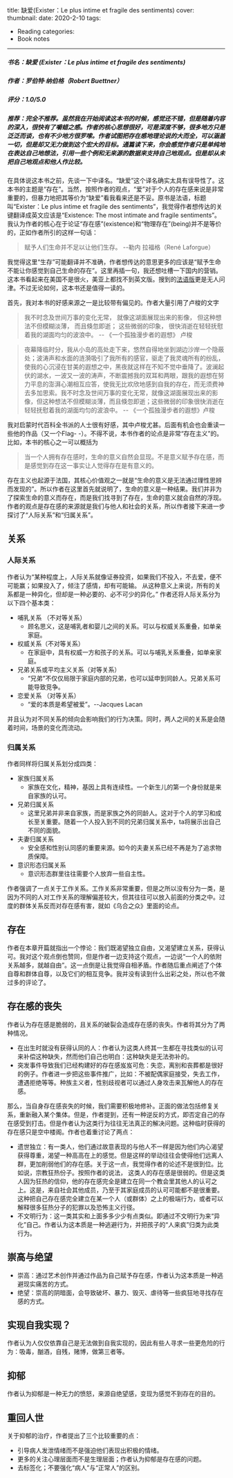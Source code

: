 title: 缺爱(Exister：Le plus intime et fragile des sentiments)
cover: 
thumbnail: 
date: 2020-2-10
tags:
- Reading
categories:
- Book notes
---

##### 书名：缺爱 (Exister：Le plus intime et fragile des sentiments)
##### 作者：罗伯特·纳伯格（Robert Buettner）
##### 评分：1.0/5.0
##### 推荐：完全不推荐。虽然我在开始阅读这本书的时候，感觉还不错，但是随着内容的深入，很快有了嚼蜡之感。作者的核心思想很好，可是深度不够，很多地方只是泛泛而谈，也有不少地方很罗嗦。作者试图把存在感地理论说的大而全，可以涵盖一切，但是却又无力做到这个宏大的目标。通篇读下来，你会感觉作者只是单纯地在表达自己地想法，引用一些个例和无来源的数据来支持自己地观点。但是却从未把自己地观点和他人作比较。

<!-- more -->

在具体说这本书之前，先谈一下中译名。“缺爱”这个译名确实太具有误导性了。这本书的主题是“存在”。当然，按照作者的观点，“爱”对于个人的存在感来说是非常重要的，但暴力地把其等价为“缺爱”看我看来还是不妥。原书是法语，标题叫“Exister：Le plus intime et fragile des sentiments”，我觉得作者想传达的关键翻译成英文应该是“Existence: The most intimate and fragile sentiments”。我认为作者的核心在于论证“存在感”(existence)和“物理存在”(being)并不是等价的，正如作者所引的这样一句话：

> 赋予人们生命并不足以让他们生存。 --勒内 拉福格（René Laforgue）

我觉得这里“生存”可能翻译并不准确，作者想传达的意思更多的应该是“赋予生命不能让你感觉到自己生命的存在”。这里再插一句，我还想吐槽一下国内的营销。这本书看起来在美国不是很火，美亚上都找不到英文版。搜到的[法语版](https://www.amazon.com/Exister-plus-intime-fragile-sentiments/dp/2228910198)更是无人问津。不过无论如何，这本书还是值得一读的。

首先，我对本书的好感来源之一是比较带有偏见的。作者大量引用了卢梭的文字

> 我不时念及世间万事的变化无常， 就像这湖面展现出来的影像， 但这种想法不但模糊淡薄， 而且倏忽即逝； 这些微弱的印象， 很快消逝在轻轻抚慰着我的湖面均匀的波浪中。 -- 《一个孤独漫步者的遐想》 卢梭

> 夜幕降临时分，我从小岛的高处走下来，悠然自得地坐到湖边沙岸一个隐蔽处；波涛声和水面的涟漪吸引了我所有的感官，驱走了我灵魂所有的纷乱，使我的心沉浸在甘美的遐想之中，黑夜就这样在不知不觉中垂降了。波澜起伏的湖水，一波又一波的涛声，不断震撼我的双耳和两眼，跟我的遐想在努力平息的澎湃心潮相互应答，使我无比欢欣地感到自我的存在，而无须费神去多加思索。我不时念及世间万事的变化无常，就像这湖面展现出来的影像，但这种想法不但模糊淡薄，而且倏忽即逝；这些微弱的印象很快消逝在轻轻抚慰着我的湖面均匀的波浪中。 -- 《一个孤独漫步者的遐想》卢梭

我对启蒙时代百科全书派的人士很有好感，其中卢梭尤甚。后面有机会也会重读一些他的作品（又一个Flag- -）。不得不说，本书作者的论点是非常“存在主义”的。比如，本书的核心之一可以概括为

> 当一个人拥有存在感时，生命的意义自然会显现。不是意义赋予存在感，而是感觉到存在这一事实让人觉得存在是有意义的。

存在主义也起源于法国，其核心价值观之一就是“生命的意义是无法通过理性思辨而发现的”。所以作者在这里首先就说明了，生命的意义是一种结果。我们并非为了探索生命的意义而存在，而是我们找寻到了存在，生命的意义就会自然的浮现。作者的观点是存在感的来源就是我们与他人和社会的关系，所以作者接下来进一步探讨了“人际关系”和“归属关系”。

## 关系

### 人际关系

作者认为“某种程度上，人际关系就像证券投资，如果我们不投入，不去爱，便不可能赢；如果投入了，倾注了感情，却有可能输。 从这种意义上来说，所有的关系都是一种异化，但却是一种必要的、必不可少的异化。” 作者还将人际关系分为以下四个基本类：

- 哺乳关系 （不对等关系）
  - 顾名思义，这是哺乳者和婴儿之间的关系。可以与权威关系重叠，如单亲家庭。
- 权威关系（不对等关系）
  - 在家庭中，具有权威一方和孩子的关系。可以与哺乳关系重叠，如单亲家庭。
- 兄弟关系或平均主义关系（对等关系）
  - “兄弟”不仅仅局限于家庭内部的兄弟，也可以延申到同龄人。兄弟关系可能导致竞争。
- 恋爱关系 （对等关系）
  - “爱的本质是希望被爱”。--Jacques Lacan

并且认为对不同关系的倾向会影响我们的行为决策。同时，两人之间的关系是会随着时间，场景的变化而流动。

### 归属关系

作者同样将归属关系划分成四类：

- 家族归属关系
  - 家族在文化，精神，基因上具有连续性。一个新生儿的第一个身份就是来自家族的认可。
- 兄弟归属关系
  - 这里兄弟并非来自家族，而是家族之外的同龄人。这对于个人的学习和成长至关重要。随着一个人投入到不同的兄弟归属关系中，ta将展示出自己不同的面貌。
- 夫妻归属关系
  - 安全感和性别认同感的重要来源。如今的夫妻关系已经不再是为了追求物质保障。
- 意识形态归属关系
  - 意识形态群里往往需要个人放弃一些自主性。

作者强调了一点关于工作关系。工作关系非常重要，但是之所以没有分为一类，是因为不同的人对工作关系的理解偏差较大，但其往往可以放入前面的分类之中。过度的群体关系反而对存在感有害，就如《乌合之众》里面的论点。

## 存在

作者在本章开篇就指出一个悖论：我们既渴望独立自由，又渴望建立关系，获得认可。我对这个观点倒也赞同，但是作者一边支持这个观点，一边说“一个人的依附关系越多，就越自由”。这一点倒是让我觉得自相矛盾。作者随后重点阐述了个体自尊和群体自尊，以及它们的相互竞争。我并没有读到什么出彩之处，所以也不做过多的评论了。

## 存在感的丧失

作者认为存在感是脆弱的，且关系的破裂会造成存在感的丧失。作者将其分为了两种情况。

- 在出生时就没有获得认同的人：作者认为这类人终其一生都在寻找类似的认可来补偿这种缺失，然而他们自己也明白：这种缺失是无法弥补的。
- 突发事件导致我们已经构建好的存在感岌岌可危：失恋，离别和丧葬都是很好的例子。作者进一步把这些事件推广，比如：不被配偶家庭接受，失去工作，遭遇拒绝等等。种族主义者，性别歧视者可以通过人身攻击来瓦解他人的存在感。

那么，当自身存在感丧失的时候，我们需要积极地修补。正面的做法包括修复关系，重新融入某个集体。但是，作者提到，还有一种逆反的方式，即否定自己的存在感受到打击。但是作者认为这类行为往往无法真正的解决问题。这种临时获得的存在感只是空中楼阁。作者也着重讨论了两点：

- 遗世独立：有一类人，他们通过故意表现的与他人不一样是因为他们内心渴望获得尊重，渴望一种高高在上的感觉。但是这样的举动往往会使得他们远离人群，更加削弱他们的存在感。关于这一点，我觉得作者的论述不是很到位。比如说，宗教狂热份子。按照作者的说法， 这类人的存在感是很弱的。但是这类人因为狂热的信仰，他的存在感完全是建立在同一个教会里其他人的认可之上。这是，来自社会其他成员，乃至于其家庭成员的认可可能都不是很重要。这种把自己存在感完全建立在某一个人（或群体）之上的极端行为，或者可以解释很多狂热分子的犯罪以及恐怖主义行径。
- 不文明行为：这一类其实和上面多多少少有点类似。即通过不文明行为来“异化”自己。作者认为这本质是一种逃避行为，并把孩子的“人来疯”归类为此类行为。

## 崇高与绝望

- 崇高：通过艺术创作并通过作品为自己赋予存在感，作者认为这本质是一种逃避现实痛苦的方式。
- 绝望：崇高的阴暗面，会导致破坏、暴力、毁灭、虐待等一些疯狂地寻找存在感的方式。

## 实现自我实现？

作者认为人仅仅依靠自己是无法做到自我实现的，因此有些人寻求一些更危险的行为：吸毒，酗酒，自残，赌博，做第三者等。

## 抑郁

作者认为抑郁是一种无力的愤怒，来源自绝望感，变现为感觉不到存在的目的。

## 重回人世

关于抑郁的治疗，作者提出了三个比较重要的点：

- 引导病人发泄情绪而不是强迫他们表现出积极的情绪。
- 更多的关注心理层面而不是生理层面；作者认为抑郁是存在感的问题。
- 去标签化；不要强化“病人”与“正常人”的区别。

